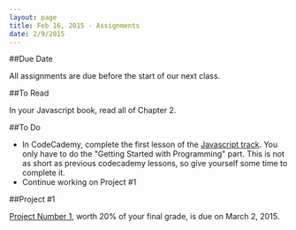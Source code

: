```yaml
---
layout: page
title: Feb 16, 2015 - Assignments
date: 2/9/2015
---
```


##Due Date

All assignments are due before the start of our next class.

##To Read

In your Javascript book, read all of Chapter 2.

##To Do

- In CodeCademy, complete the first lesson of the [Javascript track](http://www.codecademy.com/en/tracks/javascript).  You only have to do the "Getting Started with Programming" part.  This is not as short as previous codecademy lessons, so give yourself some time to complete it.
- Continue working on Project #1

##Project #1

[Project Number 1](2015-02-11-project1.html), worth 20% of your final grade, is due on March 2, 2015.